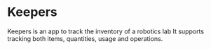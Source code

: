 # Keepers

Keepers is an app to track the inventory of a robotics lab
It supports tracking both items, quantities, usage and operations.


